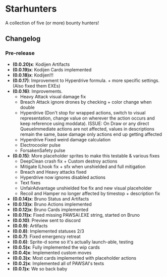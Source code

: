 # Starhunters

A collection of five (or more) bounty hunters!

## Changelog

### Pre-release

* **(0.0.20)x**: Kodijen Artifacts
* **(0.0.19)x**: Kodijen Cards implemented
* **(0.0.18)x**: Kodijen!!!
* **(0.0.17)**: Improvement to Hyperdrive formula. + more specific settings. (Also fixed them EXEs)
* **(0.0.16)**: Improvements.
  * Heavy Attack visual damage fix
  * Breach Attack ignore drones by checking + color change when double
  * Hyperdrive (Don't stop for wrapped actions, switch to visual representation, change value on wherever the action occurs and keep reference using moddata). ISSUE: On Draw or any direct QueueImmediate actions are not affected, values in descriptions remain the same, base damage only actions end up getting affected
  * Hyperdrive Fixed weird damage calculation
  * Electrocooler pulse
  * ForsakenSafety pulse
* **(0.0.15)**: More placeholder sprites to make this testable & various fixes
  * DeepClean crash fix + Custom destroy actions
  * Mitigate ILhook fix + sfx when unshielded and full mitigation
  * Breach and Heavy attacks fixed
  * Hyperdrive now ignores disabled actions
  * Text fixes
  * UnfairAdvantage unshielded foe fix and new visual placeholder
  * Recoil and Hamper no longer affected by timestop + description fix
* **(0.0.14)x**: Bruno Status and Artifacts
* **(0.0.13)x**: Bruno Actions implemented
* **(0.0.12)x**: Bruno Cards implemented
* **(0.0.11)x**: Fixed missing PAWSAI.EXE string, started on Bruno
* **(0.0.10)**: Preview sent to discord
* **(0.0.9)**: Artifacts
* **(0.0.8)**: Implemented statuses 2/3
* **(0.0.7)**: Fixed emergency retreat
* **(0.0.6)**: Sprite-d some so it's actually launch-able, testing
* **(0.0.5)x**: Fully implemented the wip cards
* **(0.0.4)x**: Implemented custom moves
* **(0.0.3)x**: Most cards implemented with placeholder actions
* **(0.0.2)x**: Implemented all of PAWSAI's texts
* **(0.0.1)x**: We so back baby
